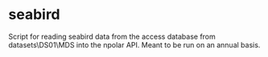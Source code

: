 # seabird
Script for reading seabird data from the access database from datasets\DS01\MDS into the npolar API. Meant to be run on an annual basis.
